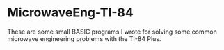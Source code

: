 # MicrowaveEng-TI-84
These are some small BASIC programs I wrote for solving some common microwave engineering problems with the TI-84 Plus. 
